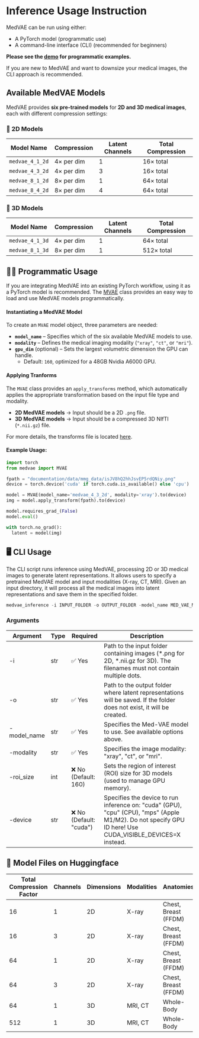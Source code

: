 # Inference Usage Instruction

MedVAE can be run using either:  
- A PyTorch model (programmatic use) 
- A command-line interface (CLI) (recommended for beginners)

**Please see the [demo](demo.ipynb) for programmatic examples.**

If you are new to MedVAE and want to downsize your medical images, the CLI approach is recommended. 


## **Available MedVAE Models** 

MedVAE provides **six pre-trained models** for **2D and 3D medical images**, each with different compression settings:  

### **📌 2D Models**  
| Model Name       | Compression | Latent Channels | Total Compression |
|------------------|------------|-----------------|-------------------|
| `medvae_4_1_2d` | 4× per dim  | 1               | 16× total        |
| `medvae_4_3_2d` | 4× per dim  | 3               | 16× total        |
| `medvae_8_1_2d` | 8× per dim  | 1               | 64× total        |
| `medvae_8_4_2d` | 8× per dim  | 4               | 64× total        |

### **📌 3D Models**  
| Model Name       | Compression | Latent Channels | Total Compression |
|------------------|------------|-----------------|-------------------|
| `medvae_4_1_3d` | 4× per dim  | 1               | 64× total        |
| `medvae_8_1_3d` | 8× per dim  | 1               | 512× total        |

## 👨‍💻 Programmatic Usage

If you are integrating MedVAE into an existing PyTorch workflow, using it as a PyTorch model is recommended. The [MVAE](../medvae/medvae.py) class provides an easy way to load and use MedVAE models programmatically.  

#### **Instantiating a MedVAE Model**  

To create an `MVAE` model object, three parameters are needed:  

- **`model_name`** – Specifies which of the six available MedVAE models to use.  
- **`modality`** – Defines the medical imaging modality (`"xray"`, `"ct"`, or `"mri"`).  
- **`gpu_dim`** (optional) – Sets the largest volumetric dimension the GPU can handle.  
  - Default: `160`, optimized for a 48GB Nvidia A6000 GPU.  

#### **Applying Tranforms**

The `MVAE` class provides an `apply_transforms` method, which automatically applies the appropriate transformation based on the input file type and modality.  

- **2D MedVAE models** → Input should be a 2D `.png` file.  
- **3D MedVAE models** → Input should be a compressed 3D NIfTI (`*.nii.gz`) file.  

For more details, the transforms file is located [here](../medvae/utils/loaders.py).


#### **Example Usage:**

```python
import torch
from medvae import MVAE

fpath = "documentation/data/mmg_data/isJV8hQ2hhJsvEP5rdQNiy.png"
device = torch.device('cuda' if torch.cuda.is_available() else 'cpu')

model = MVAE(model_name='medvae_4_3_2d', modality='xray').to(device)
img = model.apply_transform(fpath).to(device)

model.requires_grad_(False)
model.eval()

with torch.no_grad():
  latent = model(img)

```

## 🖥️ CLI Usage

The CLI script runs inference using MedVAE, processing 2D or 3D medical images to generate latent representations. It allows users to specify a pretrained MedVAE model and input modalities (X-ray, CT, MRI). Given an input directory, it will process all the medical images into latent representations and save them in the specified folder.

```python
medvae_inference -i INPUT_FOLDER -o OUTPUT_FOLDER -model_name MED_VAE_MODEL -modality MODALITY
```

### Arguments

| Argument     | Type | Required | Description                                                                                     |
|--------------|------|----------|-------------------------------------------------------------------------------------------------|
| -i           | str  | ✅ Yes   | Path to the input folder containing images (*.png for 2D, *.nii.gz for 3D). The filenames must not contain multiple dots. |
| -o           | str  | ✅ Yes   | Path to the output folder where latent representations will be saved. If the folder does not exist, it will be created. |
| -model_name  | str  | ✅ Yes   | Specifies the Med-VAE model to use. See available options above.                               |
| -modality    | str  | ✅ Yes   | Specifies the image modality: "xray", "ct", or "mri".                                         |
| -roi_size    | int  | ❌ No (Default: 160) | Sets the region of interest (ROI) size for 3D models (used to manage GPU memory).          |
| -device      | str  | ❌ No (Default: "cuda") | Specifies the device to run inference on: "cuda" (GPU), "cpu" (CPU), "mps" (Apple M1/M2). Do not specify GPU ID here! Use CUDA_VISIBLE_DEVICES=X instead. |

## 🤗 Model Files on Huggingface

| Total Compression Factor | Channels | Dimensions | Modalities | Anatomies | Config File | Model File |
|----------|----------|----------|----------|----------|----------|----------|
| 16 | 1 | 2D | X-ray | Chest, Breast (FFDM) | [medvae_4x1.yaml ](https://huggingface.co/ashwinkumargb/MedVAE/tree/main/model_weights/medvae_4x1.yaml)| [vae_4x_1c_2D.ckpt](https://huggingface.co/ashwinkumargb/MedVAE/tree/main/model_weights/vae_4x_1c_2D.ckpt)
| 16 | 3 | 2D | X-ray | Chest, Breast (FFDM) | [medvae_4x3.yaml](https://huggingface.co/ashwinkumargb/MedVAE/tree/main/model_weights/medvae_4x3.yaml) | [vae_4x_3c_2D.ckpt](https://huggingface.co/ashwinkumargb/MedVAE/tree/main/model_weights/vae_4x_3c_2D.ckpt)
| 64 | 1 | 2D | X-ray | Chest, Breast (FFDM) | [medvae_8x1.yaml](https://huggingface.co/ashwinkumargb/MedVAE/tree/main/model_weights/medvae_8x1.yaml) | [vae_8x_1c_2D.ckpt](https://huggingface.co/ashwinkumargb/MedVAE/tree/main/model_weights/vae_8x_1c_2D.ckpt)
| 64 | 3 | 2D | X-ray | Chest, Breast (FFDM) | [medvae_8x4.yaml](https://huggingface.co/ashwinkumargb/MedVAE/tree/main/model_weights/medvae_8x4.yaml) | [vae_8x_4c_2D.ckpt](https://huggingface.co/ashwinkumargb/MedVAE/tree/main/model_weights/vae_8x_4c_2D.ckpt)
| 64 | 1 | 3D | MRI, CT | Whole-Body | [medvae_4x1.yaml ](https://huggingface.co/ashwinkumargb/MedVAE/tree/main/model_weights/medvae_4x1.yaml) | [vae_4x_1c_3D.ckpt](https://huggingface.co/ashwinkumargb/MedVAE/tree/main/model_weights/vae_4x_1c_3D.ckpt)
| 512 | 1 | 3D | MRI, CT | Whole-Body | [medvae_8x1.yaml](https://huggingface.co/ashwinkumargb/MedVAE/tree/main/model_weights/medvae_8x1.yaml) | [vae_8x_1c_3D.ckpt](https://huggingface.co/ashwinkumargb/MedVAE/tree/main/model_weights/vae_8x_1c_3D.ckpt)

